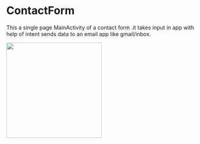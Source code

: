 # ContactForm
This a single page MainActivity of a contact form .it takes input in app with help of intent sends data to an email app like gmail/inbox.

<image src="https://raw.github.com/shauryauppal/Contactform/master/app/src/main/res/drawable/Screenshot_20170813-155437.png" style="width: 250px;" />
